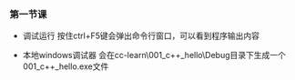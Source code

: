 ### 第一节课
- 调试运行
按住ctrl+F5键会弹出命令行窗口，可以看到程序输出内容

- 本地windows调试器
会在cc-learn\001_c++_hello\Debug目录下生成一个001_c++_hello.exe文件


